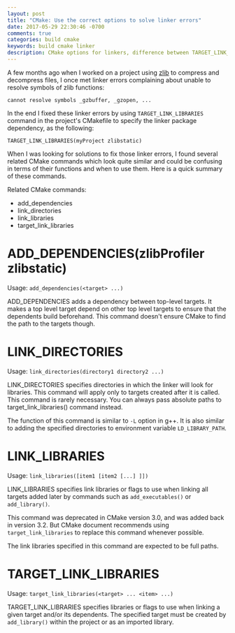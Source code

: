 ```yaml
---
layout: post
title: "CMake: Use the correct options to solve linker errors"
date: 2017-05-29 22:30:46 -0700
comments: true
categories: build cmake
keywords: build cmake linker
description: CMake options for linkers, difference between TARGET_LINK_LIBRARIES and LINK_DIRECTORIES
---
```


A few months ago when I worked on a project using [zlib](https://www.zlib.net/) to compress and decompress files, I once met linker errors complaining about unable to resolve symbols of zlib functions:

```
cannot resolve symbols _gzbuffer, _gzopen, ...
```

In the end I fixed these linker errors by using ```TARGET_LINK_LIBRARIES``` command in the project's CMakefile to specify the linker package dependency, as the following:

```
TARGET_LINK_LIBRARIES(myProject zlibstatic)
```

When I was looking for solutions to fix those linker errors, I found several related CMake commands which look quite similar and could be confusing in terms of their functions and when to use them. Here is a quick summary of these commands.

Related CMake commands:
* add_dependencies
* link_directories
* link_libraries
* target_link_libraries

# ADD_DEPENDENCIES(zlibProfiler zlibstatic)

Usage: ```add_dependencies(<target> ...)```

ADD_DEPENDENCIES adds a dependency between top-level targets. It makes a top level target depend on other top level targets to ensure that the dependents build beforehand. This command doesn't ensure CMake to find the path to the targets though.

# LINK_DIRECTORIES

Usage: ```link_directories(directory1 directory2 ...)```

LINK_DIRECTORIES specifies directories in which the linker will look for libraries. This command will apply only to targets created after it is called. This command is rarely necessary. You can always pass absolute paths to target_link_libraries() command instead. 

The function of this command is similar to ```-L``` option in g++. It is also similar to adding the specified directories to environment variable ```LD_LIBRARY_PATH```. 

# LINK_LIBRARIES

Usage: ```link_libraries([item1 [item2 [...] ]])```

LINK_LIBRARIES specifies link libraries or flags to use when linking all targets added later by commands such as ```add_executables()``` or ```add_library()```. 

This command was deprecated in CMake version 3.0, and was added back in version 3.2. But CMake document recommends using ```target_link_libraries``` to replace this command whenever possible.

The link libraries specified in this command are expected to be full paths.

# TARGET_LINK_LIBRARIES

Usage: ```target_link_libraries(<target> ... <item> ...)```

TARGET_LINK_LIBRARIES specifies libraries or flags to use when linking a given target and/or its dependents. The specified target must be created by ```add_library()``` within the project or as an imported library. 
